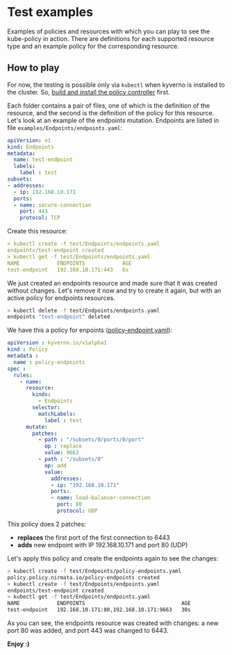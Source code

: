 # Test examples
Examples of policies and resources with which you can play to see the kube-policy in action. There are definitions for each supported resource type and an example policy for the corresponding resource.
## How to play
For now, the testing is possible only via ```kubectl``` when kyverno is installed to the cluster. So, [build and install the policy controller](/documentation/installation.md) first.

Each folder contains a pair of files, one of which is the definition of the resource, and the second is the definition of the policy for this resource. Let's look at an example of the endpoints mutation. Endpoints are listed in file `examples/Endpoints/endpoints.yaml`:

````yaml
apiVersion: v1
kind: Endpoints
metadata:
  name: test-endpoint
  labels:
    label : test
subsets:
- addresses:
  - ip: 192.168.10.171
  ports:
  - name: secure-connection
    port: 443
    protocol: TCP
````
Create this resource:

````yaml
> kubectl create -f test/Endpoints/endpoints.yaml
endpoints/test-endpoint created
> kubectl get -f test/Endpoints/endpoints.yaml
NAME            ENDPOINTS            AGE
test-endpoint   192.168.10.171:443   6s
````
We just created an endpoints resource and made sure that it was created without changes. Let's remove it now and try to create it again, but with an active policy for endpoints resources.
````bash
> kubectl delete -f test/Endpoints/endpoints.yaml
endpoints "test-endpoint" deleted
````
We have this a policy for enpoints ([policy-endpoint.yaml](/test/Endpoints/policy-endpoint.yaml)):

````yaml
apiVersion : kyverno.io/v1alpha1
kind : Policy
metadata :
  name : policy-endpoints
spec :
  rules:
    - name:
      resource:
        kinds:
          - Endpoints
        selector:
          matchLabels:
            label : test
      mutate:
        patches:
          - path : "/subsets/0/ports/0/port"
            op : replace
            value: 9663
          - path : "/subsets/0"
            op: add
            value:
              addresses:
              - ip: "192.168.10.171"
              ports:
              - name: load-balancer-connection
                port: 80
                protocol: UDP
````
This policy does 2 patches:

- **replaces** the first port of the first connection to 6443
- **adds** new endpoint with IP 192.168.10.171 and port 80 (UDP)

Let's apply this policy and create the endpoints again to see the changes:
````bash
> kubectl create -f test/Endpoints/policy-endpoints.yaml
policy.policy.nirmata.io/policy-endpoints created
> kubectl create -f test/Endpoints/endpoints.yaml
endpoints/test-endpoint created
> kubectl get -f test/Endpoints/endpoints.yaml
NAME            ENDPOINTS                               AGE
test-endpoint   192.168.10.171:80,192.168.10.171:9663   30s
````
As you can see, the endpoints resource was created with changes: a new port 80 was added, and port 443 was changed to 6443.

**Enjoy :)**
